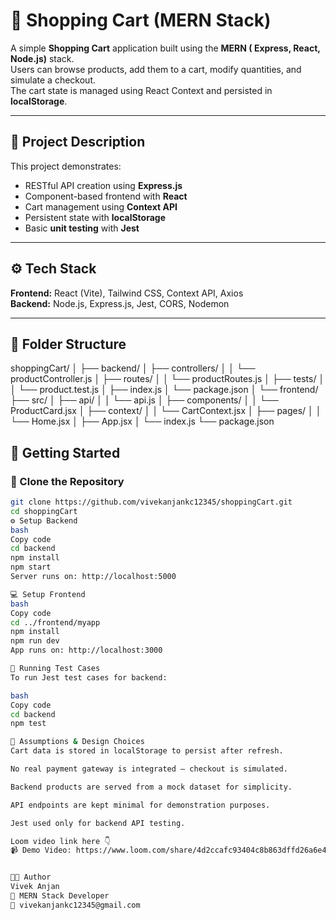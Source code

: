 # 🛒 Shopping Cart (MERN Stack)

A simple **Shopping Cart** application built using the **MERN ( Express, React, Node.js)** stack.  
Users can browse products, add them to a cart, modify quantities, and simulate a checkout.  
The cart state is managed using React Context and persisted in **localStorage**.

---

## 📖 Project Description

This project demonstrates:
- RESTful API creation using **Express.js**
- Component-based frontend with **React**
- Cart management using **Context API**
- Persistent state with **localStorage**
- Basic **unit testing** with **Jest**

---

## ⚙️ Tech Stack

**Frontend:** React (Vite), Tailwind CSS, Context API, Axios  
**Backend:** Node.js, Express.js, Jest, CORS, Nodemon  

---

## 📁 Folder Structure

shoppingCart/
│
├── backend/
│ ├── controllers/
│ │ └── productController.js
│ ├── routes/
│ │ └── productRoutes.js
│ ├── tests/
│ │ └── product.test.js
│ ├── index.js
│ └── package.json
│
└── frontend/
├── src/
│ ├── api/
│ │ └── api.js
│ ├── components/
│ │ └── ProductCard.jsx
│ ├── context/
│ │ └── CartContext.jsx
│ ├── pages/
│ │ └── Home.jsx
│ ├── App.jsx
│ └── index.js
└── package.json



## 🚀 Getting Started

### 🧩 Clone the Repository
```bash
git clone https://github.com/vivekanjankc12345/shoppingCart.git
cd shoppingCart
⚙️ Setup Backend
bash
Copy code
cd backend
npm install
npm start
Server runs on: http://localhost:5000

💻 Setup Frontend
bash
Copy code
cd ../frontend/myapp
npm install
npm run dev
App runs on: http://localhost:3000

🧪 Running Test Cases
To run Jest test cases for backend:

bash
Copy code
cd backend
npm test

🧠 Assumptions & Design Choices
Cart data is stored in localStorage to persist after refresh.

No real payment gateway is integrated — checkout is simulated.

Backend products are served from a mock dataset for simplicity.

API endpoints are kept minimal for demonstration purposes.

Jest used only for backend API testing.

Loom video link here 👇
📹 Demo Video: https://www.loom.com/share/4d2ccafc93404c8b863dffd26a6e4f45?sid=4546c4c6-47bd-43d5-93c1-1395b439c037


👨‍💻 Author
Vivek Anjan
💼 MERN Stack Developer
📧 vivekanjankc12345@gmail.com
